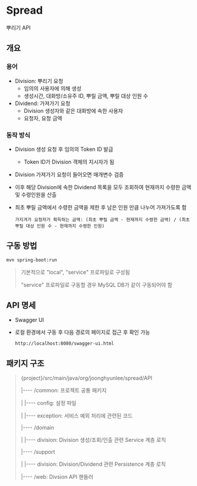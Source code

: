 # Spread

뿌리기 API



## 개요

### 용어

* Division: 뿌리기 요청
  * 임의의 사용자에 의해 생성
  * 생성시간, 대화방/소유주 ID, 뿌릴 금액, 뿌릴 대상 인원 수
* Dividend: 가져가기 요청
  * Division 생성자와 같은 대화방에 속한 사용자
  * 요청자, 요청 금액

### 동작 방식

* Division 생성 요청 후 임의의 Token ID 발급

  * Token ID가 Division 객체의 지시자가 됨

* Division 가져가기 요청이 들어오면 매개변수 검증

* 이후 해당 Division에 속한 Dividend 목록을 모두 조회하여 현재까지 수령한 금액 및 수령인원을 산출

* 최초 뿌릴 금액에서 수령한 금액을 제한 후 남은 인원 만큼 나누어 가져가도록 함

  ```
  가지겨가 요청자가 획득하는 금액: (최초 뿌릴 금액 - 현재까지 수령한 금액) / (최초 뿌릴 대상 인원 수 - 현재까지 수령한 인원)
  ```



## 구동 방법

```bash
mvn spring-boot:run
```



> 기본적으로 "local", "service" 프로파일로 구성됨
>
> "service" 프로파일로 구동할 경우 MySQL DB가 같이 구동되어야 함



## API 명세

* Swagger UI

* 로컬 환경에서 구동 후 다음 경로의 페이지로 접근 후 확인 가능

  ```
  http://localhost:8080/swagger-ui.html
  ```

  

## 패키지 구조

> {project}/src/main/java/org/joonghyunlee/spread/API
>
> |---- /common: 프로젝트 공통 패키지
>
> |       |---- config: 설정 파일
>
> |       |---- exception: 서비스 예외 처리에 관련된 코드
>
> |---- /domain
>
> |        |---- division: Division 생성/조회/인출 관련 Service 계층 로직
>
> |---- /support
>
> |        |---- division: Division/Dividend 관련 Persistence 계층 로직
>
> |---- /web: Divsion API 핸들러